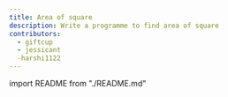 ```yaml
---
title: Area of square
description: Write a programme to find area of square
contributors:
  - giftcup
  - jessicant
  -harshi1122
---
```


import README from "./README.md"

<README />
